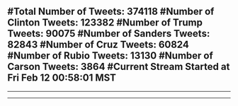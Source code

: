 #Total Number of Tweets: 374118 
#Number of Clinton Tweets: 123382
#Number of Trump Tweets: 90075
#Number of Sanders Tweets: 82843
#Number of Cruz Tweets: 60824
#Number of Rubio Tweets: 13130
#Number of Carson Tweets: 3864
#Current Stream Started at Fri Feb 12 00:58:01 MST
---
---
---
